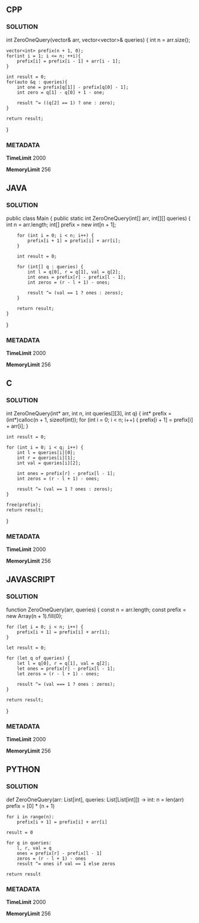 ## CPP

### SOLUTION

int ZeroOneQuery(vector<int>& arr, vector<vector<int>>& queries) {
    int n = arr.size();

    vector<int> prefix(n + 1, 0);
    for(int i = 1; i <= n; ++i){
        prefix[i] = prefix[i - 1] + arr[i - 1];
    }

    int result = 0;
    for(auto &q : queries){
        int one = prefix[q[1]] - prefix[q[0] - 1];
        int zero = q[1] - q[0] + 1 - one;

        result ^= ((q[2] == 1) ? one : zero);
    }

    return result;
}


### METADATA

**TimeLimit**
2000

**MemoryLimit**
256

## JAVA

### SOLUTION

public class Main {
    public static int ZeroOneQuery(int[] arr, int[][] queries) {
        int n = arr.length;
        int[] prefix = new int[n + 1];

        for (int i = 0; i < n; i++) {
            prefix[i + 1] = prefix[i] + arr[i];
        }

        int result = 0;

        for (int[] q : queries) {
            int l = q[0], r = q[1], val = q[2];
            int ones = prefix[r] - prefix[l - 1];
            int zeros = (r - l + 1) - ones;

            result ^= (val == 1 ? ones : zeros);
        }

        return result;
    }
}


### METADATA

**TimeLimit**
2000

**MemoryLimit**
256

## C

### SOLUTION

int ZeroOneQuery(int* arr, int n, int queries[][3], int q) {
    int* prefix = (int*)calloc(n + 1, sizeof(int));
    for (int i = 0; i < n; i++) {
        prefix[i + 1] = prefix[i] + arr[i];
    }

    int result = 0;

    for (int i = 0; i < q; i++) {
        int l = queries[i][0];
        int r = queries[i][1];
        int val = queries[i][2];

        int ones = prefix[r] - prefix[l - 1];
        int zeros = (r - l + 1) - ones;

        result ^= (val == 1 ? ones : zeros);
    }

    free(prefix);
    return result;
}

### METADATA

**TimeLimit**
2000

**MemoryLimit**
256

## JAVASCRIPT

### SOLUTION

function ZeroOneQuery(arr, queries) {
    const n = arr.length;
    const prefix = new Array(n + 1).fill(0);

    for (let i = 0; i < n; i++) {
        prefix[i + 1] = prefix[i] + arr[i];
    }

    let result = 0;

    for (let q of queries) {
        let l = q[0], r = q[1], val = q[2];
        let ones = prefix[r] - prefix[l - 1];
        let zeros = (r - l + 1) - ones;

        result ^= (val === 1 ? ones : zeros);
    }

    return result;
}


### METADATA

**TimeLimit**
2000

**MemoryLimit**
256

## PYTHON

### SOLUTION


def ZeroOneQuery(arr: List[int], queries: List[List[int]]) -> int:
    n = len(arr)
    prefix = [0] * (n + 1)

    for i in range(n):
        prefix[i + 1] = prefix[i] + arr[i]

    result = 0

    for q in queries:
        l, r, val = q
        ones = prefix[r] - prefix[l - 1]
        zeros = (r - l + 1) - ones
        result ^= ones if val == 1 else zeros

    return result

### METADATA

**TimeLimit**
2000

**MemoryLimit**
256
